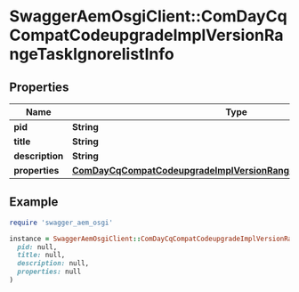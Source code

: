 # SwaggerAemOsgiClient::ComDayCqCompatCodeupgradeImplVersionRangeTaskIgnorelistInfo

## Properties

| Name | Type | Description | Notes |
| ---- | ---- | ----------- | ----- |
| **pid** | **String** |  | [optional] |
| **title** | **String** |  | [optional] |
| **description** | **String** |  | [optional] |
| **properties** | [**ComDayCqCompatCodeupgradeImplVersionRangeTaskIgnorelistProperties**](ComDayCqCompatCodeupgradeImplVersionRangeTaskIgnorelistProperties.md) |  | [optional] |

## Example

```ruby
require 'swagger_aem_osgi'

instance = SwaggerAemOsgiClient::ComDayCqCompatCodeupgradeImplVersionRangeTaskIgnorelistInfo.new(
  pid: null,
  title: null,
  description: null,
  properties: null
)
```

